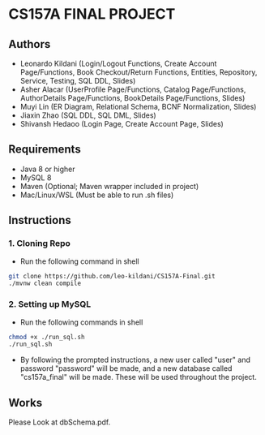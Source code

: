 # CS157A FINAL PROJECT

## Authors

-   Leonardo Kildani (Login/Logout Functions, Create Account Page/Functions, Book Checkout/Return Functions, Entities, Repository, Service, Testing, SQL DDL, Slides)
-   Asher Alacar (UserProfile Page/Functions, Catalog Page/Functions, AuthorDetails Page/Functions, BookDetails Page/Functions, Slides)
-   Muyi Lin (ER Diagram, Relational Schema, BCNF Normalization, Slides)
-   Jiaxin Zhao (SQL DDL, SQL DML, Slides)
-   Shivansh Hedaoo (Login Page, Create Account Page, Slides)

## Requirements

-   Java 8 or higher
-   MySQL 8
-   Maven (Optional; Maven wrapper included in project)
-   Mac/Linux/WSL (Must be able to run .sh files)

## Instructions

### 1. Cloning Repo

-   Run the following command in shell

```sh
git clone https://github.com/leo-kildani/CS157A-Final.git
./mvnw clean compile
```

### 2. Setting up MySQL

-   Run the following commands in shell

```sh
chmod +x ./run_sql.sh
./run_sql.sh
```

-   By following the prompted instructions, a new user called "user" and password "password" will be made, and a new database called "cs157a_final" will be made. These will be used throughout the project.

## Works

Please Look at dbSchema.pdf.

